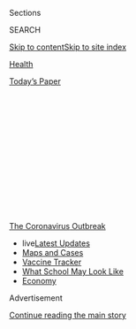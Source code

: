 <div id="app">

<div>

<div>

<div>

<div class="NYTAppHideMasthead css-1q2w90k e1suatyy0">

<div class="section css-ui9rw0 e1suatyy2">

<div class="css-eph4ug er09x8g0">

<div class="css-6n7j50">

</div>

<span class="css-1dv1kvn">Sections</span>

<div class="css-10488qs">

<span class="css-1dv1kvn">SEARCH</span>

</div>

[Skip to content](#site-content)[Skip to site
index](#site-index)

</div>

<div id="masthead-section-label" class="css-1wr3we4 eaxe0e00">

[Health](https://www.nytimes3xbfgragh.onion/section/health)

</div>

<div class="css-10698na e1huz5gh0">

</div>

</div>

<div id="masthead-bar-one" class="section hasLinks css-15hmgas e1csuq9d3">

<div class="css-uqyvli e1csuq9d0">

</div>

<div class="css-1uqjmks e1csuq9d1">

</div>

<div class="css-9e9ivx">

[](https://myaccount.nytimes3xbfgragh.onion/auth/login?response_type=cookie&client_id=vi)

</div>

<div class="css-1bvtpon e1csuq9d2">

[Today’s
Paper](https://www.nytimes3xbfgragh.onion/section/todayspaper)

</div>

</div>

</div>

</div>

<div data-aria-hidden="false">

<div id="site-content" data-role="main">

<div>

<div class="css-1aor85t" style="opacity:0.000000001;z-index:-1;visibility:hidden">

<div class="css-1hqnpie">

<div class="css-epjblv">

<span class="css-17xtcya">[Health](/section/health)</span><span class="css-x15j1o">|</span><span class="css-fwqvlz">Trump
Calls This Drug a ‘Game Changer.’ Doctors Aren’t So
Sure.</span>

</div>

<div class="css-k008qs">

<div class="css-1iwv8en">

<span class="css-18z7m18"></span>

<div>

</div>

</div>

<span class="css-1n6z4y">https://nyti.ms/34IoZ1G</span>

<div class="css-1705lsu">

<div class="css-4xjgmj">

<div class="css-4skfbu" data-role="toolbar" data-aria-label="Social Media Share buttons, Save button, and Comments Panel with current comment count" data-testid="share-tools">

  - 
  - 
  - 
  - 
    
    <div class="css-6n7j50">
    
    </div>

  - 

</div>

</div>

</div>

</div>

</div>

</div>

<div id="NYT_TOP_BANNER_REGION" class="css-13pd83m">

<div>

<div id="styln-prism-menu-1592847958612" class="section interactive-content interactive-size-medium css-1edisqu">

<div class="css-17ih8de interactive-body">

<div id="scroll-container" class="css-1gj85ro">

[<span class="styln-title-wrap"><span class="css-1pje3qr">The
Coronavirus</span><span class="css-1pje3qr">
Outbreak</span></span>](https://www.nytimes3xbfgragh.onion/news-event/coronavirus?action=click&pgtype=Article&state=default&region=TOP_BANNER&context=storylines_menu)

  - <span class="css-kqxiym" data-emphasize="true">live</span>[Latest
    Updates](https://www.nytimes3xbfgragh.onion/2020/08/01/world/coronavirus-covid-19.html?action=click&pgtype=Article&state=default&region=TOP_BANNER&context=storylines_menu)
  - [Maps and
    Cases](https://www.nytimes3xbfgragh.onion/interactive/2020/us/coronavirus-us-cases.html?action=click&pgtype=Article&state=default&region=TOP_BANNER&context=storylines_menu)
  - [Vaccine
    Tracker](https://www.nytimes3xbfgragh.onion/interactive/2020/science/coronavirus-vaccine-tracker.html?action=click&pgtype=Article&state=default&region=TOP_BANNER&context=storylines_menu)
  - [What School May Look
    Like](https://www.nytimes3xbfgragh.onion/interactive/2020/07/29/us/schools-reopening-coronavirus.html?action=click&pgtype=Article&state=default&region=TOP_BANNER&context=storylines_menu)
  - [Economy](https://www.nytimes3xbfgragh.onion/live/2020/07/31/business/stock-market-today-coronavirus?action=click&pgtype=Article&state=default&region=TOP_BANNER&context=storylines_menu)

</div>

</div>

</div>

</div>

</div>

<div id="top-wrapper" class="css-1sy8kpn">

<div id="top-slug" class="css-l9onyx">

Advertisement

</div>

[Continue reading the main
story](#after-top)

<div class="ad top-wrapper" style="text-align:center;height:100%;display:block;min-height:250px">

<div id="top" class="place-ad" data-position="top" data-size-key="top">

</div>

</div>

<div id="after-top">

</div>

</div>

<div>

<div id="sponsor-wrapper" class="css-1hyfx7x">

<div id="sponsor-slug" class="css-19vbshk">

Supported by

</div>

[Continue reading the main
story](#after-sponsor)

<div id="sponsor" class="ad sponsor-wrapper" style="text-align:center;height:100%;display:block">

</div>

<div id="after-sponsor">

</div>

</div>

<div class="css-186x18t">

</div>

<div class="css-1vkm6nb ehdk2mb0">

# Trump Calls This Drug a ‘Game Changer.’ Doctors Aren’t So Sure.

</div>

The malaria drug hydroxychloroquine has become a political litmus test.
But doctors on the front lines of coronavirus say it’s just another tool
in desperate times.

<div class="css-79elbk" data-testid="photoviewer-wrapper">

<div class="css-z3e15g" data-testid="photoviewer-wrapper-hidden">

</div>

<div class="css-1a48zt4 ehw59r15" data-testid="photoviewer-children">

![<span class="css-16f3y1r e13ogyst0" data-aria-hidden="true">Dr. Bushra
Mina, chief of pulmonology at Lenox Hill Hospital in
Manhattan.</span><span class="css-cnj6d5 e1z0qqy90" itemprop="copyrightHolder"><span class="css-1ly73wi e1tej78p0">Credit...</span><span><span>Gabriela
Bhaskar for The New York
Times</span></span></span>](https://static01.graylady3jvrrxbe.onion/images/2020/04/16/science/00VIRUS-HCQ1/00VIRUS-HCQ1-articleLarge.jpg?quality=75&auto=webp&disable=upscale)

</div>

</div>

<div class="css-18e8msd">

<div class="css-vp77d3 epjyd6m0">

<div class="css-1baulvz">

By [<span class="css-1baulvz last-byline" itemprop="name">Katie
Thomas</span>](https://www.nytimes3xbfgragh.onion/by/katie-thomas)

</div>

</div>

  - 
    
    <div class="css-ld3wwf e16638kd2">
    
    April 17,
    2020
    
    </div>

  - 
    
    <div class="css-4xjgmj">
    
    <div class="css-d8bdto" data-role="toolbar" data-aria-label="Social Media Share buttons, Save button, and Comments Panel with current comment count" data-testid="share-tools">
    
      - 
      - 
      - 
      - 
        
        <div class="css-6n7j50">
        
        </div>
    
      - 
    
    </div>
    
    </div>

</div>

</div>

<div class="section meteredContent css-1r7ky0e" name="articleBody" itemprop="articleBody">

<div class="css-1fanzo5 StoryBodyCompanionColumn">

<div class="css-53u6y8">

Just a month ago, Dr. Bushra Mina had no playbook to treat patients who
were arriving with coronavirus at Lenox Hill Hospital in Manhattan.

His first encounter was with an older man whose health declined quickly.
No drugs were approved to treat this highly infectious virus, and there
was little Dr. Mina could do but provide supportive care.

Weeks later, Dr. Mina, the chief of pulmonary medicine at Lenox Hill, is
on the 16th revision of guidelines shared among doctors as they assess
the ways the virus is emerging and advancing in patients, and what
possible treatments should be applied.

Now most
[Covid-19](https://www.nytimes3xbfgragh.onion/news-event/coronavirus?action=click&pgtype=Article&state=default&module=STYLN_coronahub&variant=show&region=header&context=menu)
patients at Lenox Hill who are not on the verge of dying receive a
five-day regimen of hydroxychloroquine, the long-used malaria drug that
President Trump has repeatedly promoted as a “what have you got to lose”
remedy. While his own top health officials are more cautious — noting
there is limited evidence about the drug’s benefits — doctors across the
country have been prescribing the drug for weeks.

</div>

</div>

<div class="css-1fanzo5 StoryBodyCompanionColumn">

<div class="css-53u6y8">

Dr. Mina doesn’t know if the hydroxychloroquine is helping his patients.
He is well aware that there are no rigorous clinical trials showing that
the drug works. But he can’t wait for the evidence to come in, he said,
when people are dying.

“I think it’s a battle, and your options are very limited,” Dr. Mina
said. “You’re really looking for what you can do with whatever evidence
you have.”

Hydroxychloroquine and a related drug, chloroquine, have been used for
decades to treat and prevent malaria, and hydroxychloroquine has been
used by people with lupus and rheumatoid arthritis because it is known
to calm the immune system. In laboratory tests, it has been shown to
block the coronavirus from invading cells, although it hasn’t been
proven in human trials. The drugs are not recommended for people who
have abnormal heart rhythms because it can make them worse.

Almost overnight, the hard-to-pronounce drug has become a litmus test
for support of the president. Conservative talk show hosts [and
supporters](https://www.wsj.com/articles/conservative-group-pushes-for-fda-approval-of-drug-to-treat-coronavirus-11585229415?redirect=amp#click=https://t.co/5rakc6KA4h)
like his personal lawyer, Rudy Giuliani, praise the drug’s potential,
while political opponents have scoffed at what they see as another way
that Mr. Trump has undermined scientific inquiry.

For weeks now, doctors around the country have been giving the drug to
patients at various stages of the disease, and as a preventive measure
to some if they’ve been exposed by family members or in health care
settings. But even after treating hundreds of patients with the
antimalarial drug, the doctors interviewed did not report clear results
or remarkable recoveries that can be traced to the drug.

</div>

</div>

<div class="css-1fanzo5 StoryBodyCompanionColumn">

<div class="css-53u6y8">

In addition to Lenox Hill, other major hospitals in outbreak hot spots
are using hydroxychloroquine as part of their protocol. They include
[Massachusetts General
Hospital](https://www.massgeneral.org/assets/MGH/pdf/news/coronavirus/mass-general-COVID-19-treatment-guidance.pdf)
in Boston and Rush University Medical Center in Chicago, which each
recommend it on a case-by-case basis and when clinical trials are not
feasible, and Ochsner Health in Louisiana, which administers it
routinely to coronavirus
patients.

</div>

</div>

<div class="css-79elbk" data-testid="photoviewer-wrapper">

<div class="css-z3e15g" data-testid="photoviewer-wrapper-hidden">

</div>

<div class="css-1a48zt4 ehw59r15" data-testid="photoviewer-children">

![<span class="css-cnj6d5 e1z0qqy90" itemprop="copyrightHolder"><span class="css-1ly73wi e1tej78p0">Credit...</span><span>Gabriela
Bhaskar for The New York
Times</span></span>](https://static01.graylady3jvrrxbe.onion/images/2020/04/16/science/00VIRUS-HCQ2/merlin_171620142_9fa85116-ba77-4623-8026-f6f00c81ec71-articleLarge.jpg?quality=75&auto=webp&disable=upscale)

</div>

</div>

<div class="css-1fanzo5 StoryBodyCompanionColumn">

<div class="css-53u6y8">

This week, [researchers in
China](https://www.medrxiv.org/content/10.1101/2020.04.10.20060558v1)
made public the results of another study of hydroxychloroquine, of 150
hospitalized patients. The study, which has not been peer-reviewed,
found that patients who were given the drug did not fare significantly
better than those who did not receive it, nor did they experience more
serious side effects.

Some medical societies have recently recommended against its regular
use. The [Infectious Diseases Society of
America](https://www.idsociety.org/practice-guideline/covid-19-guideline-treatment-and-management/)
recently advised that use of hydroxychloroquine be limited to clinical
trials, [as did the American Thoracic
Society](https://www.thoracic.org/about/newsroom/press-releases/journal/2020/ats-publishes-new-guidance-on-covid-19-management.php).

<div id="NYT_MAIN_CONTENT_1_REGION" class="css-9tf9ac">

<div>

<div id="styln-covid-updates-world" class="section interactive-content interactive-size-medium css-1ftcdic">

<div class="css-17ih8de interactive-body">

<div id="styln-briefing-block" data-asset-id="QXJ0aWNsZTpueXQ6Ly9hcnRpY2xlLzhiMjRmNTQ0LWVhMmUtNTlmNC1hMDZiLTM0YWI3YTlmN2E4YQ==">

<div class="briefing-block-header-section">

# [Latest Updates: Global Coronavirus Outbreak](https://www.nytimes3xbfgragh.onion/2020/08/01/world/coronavirus-covid-19.html?action=click&pgtype=Article&state=default&region=MAIN_CONTENT_1&context=storylines_live_updates)

<div class="briefing-block-ts">

Updated 2020-08-02T07:42:09.613Z

</div>

</div>

  - [The U.S. reels as July cases more than double the total of any
    other
    month.](https://www.nytimes3xbfgragh.onion/2020/08/01/world/coronavirus-covid-19.html?action=click&pgtype=Article&state=default&region=MAIN_CONTENT_1&context=storylines_live_updates#link-34047410)
  - [Top U.S. officials work to break an impasse over the federal
    jobless
    benefit.](https://www.nytimes3xbfgragh.onion/2020/08/01/world/coronavirus-covid-19.html?action=click&pgtype=Article&state=default&region=MAIN_CONTENT_1&context=storylines_live_updates#link-780ec966)
  - [Its outbreak untamed, Melbourne goes into even greater
    lockdown.](https://www.nytimes3xbfgragh.onion/2020/08/01/world/coronavirus-covid-19.html?action=click&pgtype=Article&state=default&region=MAIN_CONTENT_1&context=storylines_live_updates#link-2bc8948)

<div class="briefing-block-footer">

<div class="briefing-block-footer-meta">

[See more
updates](https://www.nytimes3xbfgragh.onion/2020/08/01/world/coronavirus-covid-19.html?action=click&pgtype=Article&state=default&region=MAIN_CONTENT_1&context=storylines_live_updates)

</div>

<div class="briefing-block-briefinglinks">

<span>More live coverage:</span>
[Markets](https://www.nytimes3xbfgragh.onion/live/2020/07/31/business/stock-market-today-coronavirus?action=click&pgtype=Article&state=default&region=MAIN_CONTENT_1&context=storylines_live_updates)

</div>

</div>

</div>

</div>

</div>

</div>

</div>

At the Henry Ford Health System in Detroit, [researchers are beginning
a 3,000-person](https://www.henryford.com/news/2020/04/hfhs-leads-national-study-to-determine-drugs-effectiveness-in-preventing-covid19)
clinical trial that will test whether hydroxychloroquine can prevent
infection in health care employees and other front-line workers. But
they have also given it to sick patients, outside of a trial, when there
is little other hope.

“In many ways we feel driven to help patients who are in front of us —
today — in the hour of their greatest need,” said Dr. Steven Kalkanis,
the chief academic officer of Henry Ford Health System. “And there is a
clamoring to use whatever we have at our disposal.”

But outside of a clinical trial, it can be hard to assess the drug’s
value, especially when it is being given to a variety of patients, of
different ages and medical conditions, and at different points in their
disease. Based on the hospital’s experience, Dr. Kalkanis said, the
drug’s benefits do not appear to be a slam dunk.

</div>

</div>

<div class="css-1fanzo5 StoryBodyCompanionColumn">

<div class="css-53u6y8">

“For every anecdotal success story, we hear one where a patient
unfortunately died,” he said. “It’s not coalescing around, ‘Oh my gosh,
this is the answer.’”

</div>

</div>

<div>

</div>

<div class="css-1fanzo5 StoryBodyCompanionColumn">

<div class="css-53u6y8">

The [drug has generated
excitement](https://www.nytimes3xbfgragh.onion/article/coronavirus-hydroxychloroquine-malaria.html)
because a laboratory study, with cultured cells, found that chloroquine
could block the coronavirus from invading cells, which it must do to
replicate and cause illness. But drugs that show promise in the
laboratory do not always translate to success in the human body, and
other studies have found that it failed to prevent or treat influenza
and other viral illnesses.

Early reports from doctors in China and
[France](https://www.sciencedirect.com/science/article/pii/S0924857920300996)
have said that hydroxychloroquine, sometimes combined with the
antibiotic azithromycin, seemed to help patients. But the studies were
small and did not use proper control groups — patients carefully
selected to match those in the experimental group but who are not given
the drug being tested. Research involving few patients and no controls
cannot determine whether a drug works.

At most hospitals in the Ochsner Health system in Louisiana, including
those in New Orleans, infected patients are routinely given a course of
hydroxychloroquine. Patients in the intensive care unit are also given
the drug if they have not received it earlier in their illness.

Dr. Leo Seoane, the chief academic officer at Ochsner Health, said the
health system had declined to participate in research trials that
included a placebo arm, in which some patients would be selected not to
receive the drug. “We didn’t think it was ethical at this point in the
crisis to withhold the therapies that could be beneficial,” he
said.

<div id="NYT_MAIN_CONTENT_3_REGION" class="css-9tf9ac">

<div>

<div id="styln-prism-freeform-1594220623585" class="section interactive-content interactive-size-medium css-1ftcdic">

<div class="css-17ih8de interactive-body">

<div id="prism-freeform-block-62021" class="css-19mumt8" data-role="complementary" data-storyline="The Coronavirus Outbreak" data-truncated="true" tabindex="0">

<div class="css-a8d9oz">

<div class="css-eb027h">

[](https://www.nytimes3xbfgragh.onion/news-event/coronavirus?action=click&pgtype=Article&state=default&region=MAIN_CONTENT_3&context=storylines_faq)

### The Coronavirus Outbreak ›

#### Frequently Asked Questions

Updated July 27, 2020

  - #### Should I refinance my mortgage?
    
      - [It could be a good
        idea,](https://www.nytimes3xbfgragh.onion/article/coronavirus-money-unemployment.html?action=click&pgtype=Article&state=default&region=MAIN_CONTENT_3&context=storylines_faq)
        because mortgage rates have [never been
        lower.](https://www.nytimes3xbfgragh.onion/2020/07/16/business/mortgage-rates-below-3-percent.html?action=click&pgtype=Article&state=default&region=MAIN_CONTENT_3&context=storylines_faq)
        Refinancing requests have pushed mortgage applications to some
        of the highest levels since 2008, so be prepared to get in line.
        But defaults are also up, so if you’re thinking about buying a
        home, be aware that some lenders have tightened their standards.

  - #### What is school going to look like in September?
    
      - It is unlikely that many schools will return to a normal
        schedule this fall, requiring the grind of [online
        learning](https://www.nytimes3xbfgragh.onion/2020/06/05/us/coronavirus-education-lost-learning.html?action=click&pgtype=Article&state=default&region=MAIN_CONTENT_3&context=storylines_faq),
        [makeshift child
        care](https://www.nytimes3xbfgragh.onion/2020/05/29/us/coronavirus-child-care-centers.html?action=click&pgtype=Article&state=default&region=MAIN_CONTENT_3&context=storylines_faq)
        and [stunted
        workdays](https://www.nytimes3xbfgragh.onion/2020/06/03/business/economy/coronavirus-working-women.html?action=click&pgtype=Article&state=default&region=MAIN_CONTENT_3&context=storylines_faq)
        to continue. California’s two largest public school districts —
        Los Angeles and San Diego — said on July 13, that [instruction
        will be remote-only in the
        fall](https://www.nytimes3xbfgragh.onion/2020/07/13/us/lausd-san-diego-school-reopening.html?action=click&pgtype=Article&state=default&region=MAIN_CONTENT_3&context=storylines_faq),
        citing concerns that surging coronavirus infections in their
        areas pose too dire a risk for students and teachers. Together,
        the two districts enroll some 825,000 students. They are the
        largest in the country so far to abandon plans for even a
        partial physical return to classrooms when they reopen in
        August. For other districts, the solution won’t be an
        all-or-nothing approach. [Many
        systems](https://bioethics.jhu.edu/research-and-outreach/projects/eschool-initiative/school-policy-tracker/),
        including the nation’s largest, New York City, are devising
        [hybrid
        plans](https://www.nytimes3xbfgragh.onion/2020/06/26/us/coronavirus-schools-reopen-fall.html?action=click&pgtype=Article&state=default&region=MAIN_CONTENT_3&context=storylines_faq)
        that involve spending some days in classrooms and other days
        online. There’s no national policy on this yet, so check with
        your municipal school system regularly to see what is happening
        in your community.

  - #### Is the coronavirus airborne?
    
      - The coronavirus [can stay aloft for hours in tiny droplets in
        stagnant
        air](https://www.nytimes3xbfgragh.onion/2020/07/04/health/239-experts-with-one-big-claim-the-coronavirus-is-airborne.html?action=click&pgtype=Article&state=default&region=MAIN_CONTENT_3&context=storylines_faq),
        infecting people as they inhale, mounting scientific evidence
        suggests. This risk is highest in crowded indoor spaces with
        poor ventilation, and may help explain super-spreading events
        reported in meatpacking plants, churches and restaurants. [It’s
        unclear how often the virus is
        spread](https://www.nytimes3xbfgragh.onion/2020/07/06/health/coronavirus-airborne-aerosols.html?action=click&pgtype=Article&state=default&region=MAIN_CONTENT_3&context=storylines_faq)
        via these tiny droplets, or aerosols, compared with larger
        droplets that are expelled when a sick person coughs or sneezes,
        or transmitted through contact with contaminated surfaces, said
        Linsey Marr, an aerosol expert at Virginia Tech. Aerosols are
        released even when a person without symptoms exhales, talks or
        sings, according to Dr. Marr and more than 200 other experts,
        who [have outlined the evidence in an open letter to the World
        Health
        Organization](https://academic.oup.com/cid/article/doi/10.1093/cid/ciaa939/5867798).

  - #### What are the symptoms of coronavirus?
    
      - Common symptoms [include fever, a dry cough, fatigue and
        difficulty breathing or shortness of
        breath.](https://www.nytimes3xbfgragh.onion/article/symptoms-coronavirus.html?action=click&pgtype=Article&state=default&region=MAIN_CONTENT_3&context=storylines_faq)
        Some of these symptoms overlap with those of the flu, making
        detection difficult, but runny noses and stuffy sinuses are less
        common. [The C.D.C. has
        also](https://www.nytimes3xbfgragh.onion/2020/04/27/health/coronavirus-symptoms-cdc.html?action=click&pgtype=Article&state=default&region=MAIN_CONTENT_3&context=storylines_faq)
        added chills, muscle pain, sore throat, headache and a new loss
        of the sense of taste or smell as symptoms to look out for. Most
        people fall ill five to seven days after exposure, but symptoms
        may appear in as few as two days or as many as 14 days.

  - #### Does asymptomatic transmission of Covid-19 happen?
    
      - So far, the evidence seems to show it does. A widely cited
        [paper](https://www.nature.com/articles/s41591-020-0869-5)
        published in April suggests that people are most infectious
        about two days before the onset of coronavirus symptoms and
        estimated that 44 percent of new infections were a result of
        transmission from people who were not yet showing symptoms.
        Recently, a top expert at the World Health Organization stated
        that transmission of the coronavirus by people who did not have
        symptoms was “very rare,” [but she later walked back that
        statement.](https://www.nytimes3xbfgragh.onion/2020/06/09/world/coronavirus-updates.html?action=click&pgtype=Article&state=default&region=MAIN_CONTENT_3&context=storylines_faq#link-1f302e21)

<div id="styln-survey-component-62021" class="styln-survey-component" data-surveyname="faq" data-surveystoryline="coronavirus">

</div>

</div>

<div class="css-6mllg9">

</div>

<div class="css-pmm6ed">

<span class="css-5gimkt"></span>

</div>

</div>

</div>

</div>

</div>

</div>

</div>

But he acknowledged that even though the hospital gives the drug to
nearly everyone who is admitted, the percentage of people who end up in
the intensive care unit — about a third of those admitted — is similar
to reports in other places where the drug is not used. “From a gut
feeling, it’s hard for me to know that it is having an impact,” said Dr.
Seoane, who is also a pulmonologist and critical care physician.

</div>

</div>

<div class="css-1fanzo5 StoryBodyCompanionColumn">

<div class="css-53u6y8">

Dr. Sarah Doernberg, an associate professor of infectious disease at
UCSF Medical Center in San Francisco, said she was selective about which
patients were given the drug. “It’s not an established therapy that
everyone should get,” she said. “I feel pretty strongly about that.”

A study of its effects in a clinical trial, versus a placebo, was
needed, she said. “We can figure out the answers to this question, so
that when people get sick months from now, we’ll know whether it will
work.”

Those trials are getting underway now, with[more than 100 studies of
hydroxychloroquine](https://clinicaltrials.gov/ct2/results?cond=COVID&term=hydroxychloroquine&cntry=&state=&city=&dist=)
in patients with Covid-19 posted to a federal clinical trials registry.

A placebo-controlled trial financed by the National Institutes of Health
[began enrolling patients last
week](https://www.nih.gov/news-events/news-releases/nih-clinical-trial-hydroxychloroquine-potential-therapy-covid-19-begins)at
Vanderbilt University Medical Center in Nashville. That trial aims to
enroll more than 500 people who have been hospitalized. Several other
institutions around the country, including NYU Langone Health in New
York, are testing whether the drug can halt or prevent the infection in
people who are at high risk of getting it, or have been exposed.

The drug is also being dispersed more loosely through the Strategic
National Stockpile. Hospitals that administer drugs from the stockpile
must report on the patients who use them, but not through a formal
clinical trial.

Manufacturers have donated millions of pills to the stockpile, and are
ramping up production. But Mr. Trump’s promotion of the drugs [has also
led to
shortages](https://www.nytimes3xbfgragh.onion/2020/03/20/health/coronavirus-chloroquine-trump.html),
and people who rely on hydroxychloroquine — like those with lupus and
rheumatoid arthritis — have had trouble refilling their prescriptions.

In an interview Thursday [with the Washington
Post](https://www.washingtonpost.com/washington-post-live/2020/04/16/transcript-confronting-covid-19/),
the F.D.A.’s commissioner, Dr. Stephen M. Hahn, said he has not felt
political pressure to favor hydroxychloroquine. “I can promise the
American people that F.D.A. will use science and data to drive our
decisions, always,” he said.

</div>

</div>

<div class="css-1fanzo5 StoryBodyCompanionColumn">

<div class="css-53u6y8">

Those who favor conducting trials point to [several previous drugs or
therapies](https://www.bloomberg.com/news/articles/2019-05-30/too-many-medicines-simply-don-t-work)
that were believed to show a benefit, until more evidence revealed the
opposite. In the 1990s, for example, [some states required insurers to
cover](https://www.cancernetwork.com/breast-cancer/health-insurance-coverage-autologous-bone-marrow-transplantation-breast-cancer)
stem cell transplants and high-dose chemotherapy treatments for breast
cancer, under pressure from patient groups and others. But those
interventions were later [shown not to be any better than less-invasive
treatments](https://www.ncbi.nlm.nih.gov/pmc/articles/PMC3393031/).

Another risk, some said, was that if a drug were too readily available —
or portrayed in too positive a light — people may not want to chance
enrollment in a trial that risks getting a placebo, and not the drug.

Dr. David Boulware of the University of Minnesota said enrollment is
slowing in the national trial he
[is](https://med.umn.edu/news-events/covid-19-clinical-trial-launches-university-minnesota)overseeing
of up to 1,500 people to test whether hydroxychloroquine works
preventively.

He does not know why participation is slowing, but he added that Mr.
Trump’s message is not helping.

“He’s just saying, ‘You should take it, I should take it, everyone
should take it,’” Dr. Boulware said. “If he was promoting science and
promoting research, we would have had an answer weeks ago.”

</div>

</div>

<div>

</div>

</div>

<div>

</div>

<div>

</div>

<div>

</div>

<div>

<div id="bottom-wrapper" class="css-1ede5it">

<div id="bottom-slug" class="css-l9onyx">

Advertisement

</div>

[Continue reading the main
story](#after-bottom)

<div id="bottom" class="ad bottom-wrapper" style="text-align:center;height:100%;display:block;min-height:90px">

</div>

<div id="after-bottom">

</div>

</div>

</div>

</div>

</div>

## Site Index

<div>

</div>

## Site Information Navigation

  - [© <span>2020</span> <span>The New York Times
    Company</span>](https://help.nytimes3xbfgragh.onion/hc/en-us/articles/115014792127-Copyright-notice)

<!-- end list -->

  - [NYTCo](https://www.nytco.com/)
  - [Contact
    Us](https://help.nytimes3xbfgragh.onion/hc/en-us/articles/115015385887-Contact-Us)
  - [Work with us](https://www.nytco.com/careers/)
  - [Advertise](https://nytmediakit.com/)
  - [T Brand Studio](http://www.tbrandstudio.com/)
  - [Your Ad
    Choices](https://www.nytimes3xbfgragh.onion/privacy/cookie-policy#how-do-i-manage-trackers)
  - [Privacy](https://www.nytimes3xbfgragh.onion/privacy)
  - [Terms of
    Service](https://help.nytimes3xbfgragh.onion/hc/en-us/articles/115014893428-Terms-of-service)
  - [Terms of
    Sale](https://help.nytimes3xbfgragh.onion/hc/en-us/articles/115014893968-Terms-of-sale)
  - [Site
    Map](https://spiderbites.nytimes3xbfgragh.onion)
  - [Help](https://help.nytimes3xbfgragh.onion/hc/en-us)
  - [Subscriptions](https://www.nytimes3xbfgragh.onion/subscription?campaignId=37WXW)

</div>

</div>

</div>

</div>
